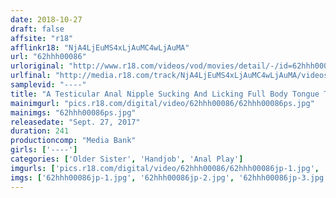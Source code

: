 ```yaml
---
date: 2018-10-27
draft: false
affsite: "r18"
afflinkr18: "NjA4LjEuMS4xLjAuMC4wLjAuMA"
url: "62hhh00086"
urloriginal: "http://www.r18.com/videos/vod/movies/detail/-/id=62hhh00086"
urlfinal: "http://media.r18.com/track/NjA4LjEuMS4xLjAuMC4wLjAuMA/videos/vod/movies/detail/-/id=62hhh00086"
samplevid: "----"
title: "A Testicular Anal Nipple Sucking And Licking Full Body Tongue Twisting Rejuvenating Reflexology Salon"
mainimgurl: "pics.r18.com/digital/video/62hhh00086/62hhh00086ps.jpg"
mainimgs: "62hhh00086ps.jpg"
releasedate: "Sept. 27, 2017"
duration: 241
productioncomp: "Media Bank"
girls: ['----']
categories: ['Older Sister', 'Handjob', 'Anal Play']
imgurls: ['pics.r18.com/digital/video/62hhh00086/62hhh00086jp-1.jpg', 'pics.r18.com/digital/video/62hhh00086/62hhh00086jp-2.jpg', 'pics.r18.com/digital/video/62hhh00086/62hhh00086jp-3.jpg', 'pics.r18.com/digital/video/62hhh00086/62hhh00086jp-4.jpg', 'pics.r18.com/digital/video/62hhh00086/62hhh00086jp-5.jpg', 'pics.r18.com/digital/video/62hhh00086/62hhh00086jp-6.jpg', 'pics.r18.com/digital/video/62hhh00086/62hhh00086jp-7.jpg', 'pics.r18.com/digital/video/62hhh00086/62hhh00086jp-8.jpg', 'pics.r18.com/digital/video/62hhh00086/62hhh00086jp-9.jpg', 'pics.r18.com/digital/video/62hhh00086/62hhh00086jp-10.jpg', 'pics.r18.com/digital/video/62hhh00086/62hhh00086jp-11.jpg', 'pics.r18.com/digital/video/62hhh00086/62hhh00086jp-12.jpg', 'pics.r18.com/digital/video/62hhh00086/62hhh00086jp-13.jpg', 'pics.r18.com/digital/video/62hhh00086/62hhh00086jp-14.jpg', 'pics.r18.com/digital/video/62hhh00086/62hhh00086jp-15.jpg', 'pics.r18.com/digital/video/62hhh00086/62hhh00086jp-16.jpg', 'pics.r18.com/digital/video/62hhh00086/62hhh00086jp-17.jpg', 'pics.r18.com/digital/video/62hhh00086/62hhh00086jp-18.jpg', 'pics.r18.com/digital/video/62hhh00086/62hhh00086jp-19.jpg', 'pics.r18.com/digital/video/62hhh00086/62hhh00086jp-20.jpg']
imgs: ['62hhh00086jp-1.jpg', '62hhh00086jp-2.jpg', '62hhh00086jp-3.jpg', '62hhh00086jp-4.jpg', '62hhh00086jp-5.jpg', '62hhh00086jp-6.jpg', '62hhh00086jp-7.jpg', '62hhh00086jp-8.jpg', '62hhh00086jp-9.jpg', '62hhh00086jp-10.jpg', '62hhh00086jp-11.jpg', '62hhh00086jp-12.jpg', '62hhh00086jp-13.jpg', '62hhh00086jp-14.jpg', '62hhh00086jp-15.jpg', '62hhh00086jp-16.jpg', '62hhh00086jp-17.jpg', '62hhh00086jp-18.jpg', '62hhh00086jp-19.jpg', '62hhh00086jp-20.jpg']
---
```

